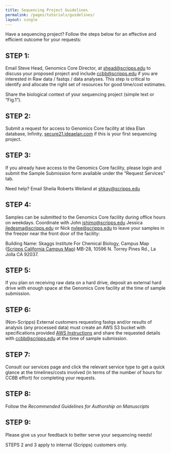 ```yaml
---
title: Sequencing Project Guidelines
permalink: /pages/tutorials/guidelines/
layout: single
---
```


Have a sequencing project? Follow the steps below for an effective and efficient outcome for your requests:

## STEP 1: 

Email Steve Head, Genomics Core Director, at [shead@scripps.edu](mailto:shead@scripps.edu) to discuss your proposed project and include [ccbb@scripps.edu](mailto:ccbb@scripps.edu) if you are interested in Raw data / fastqs / data analyses. This step is critical to identify and allocate the right set of resources for good time/cost estimates.

Share the biological context of your sequencing project (simple text or “Fig.1”).

## STEP 2: 

Submit a request for access to Genomics Core facility at Idea Elan database, Infinity, [secure21.ideaelan.com](https://secure21.ideaelan.com/secure/public/applogin.aspx) if this is your first sequencing project.

## STEP 3: 

If you already have access to the Genomics Core facility, please login and submit the Sample Submission form available under the “Request Services” tab. 

Need help? Email Sheila Roberts Weiland at [shkay@scripps.edu](mailto:shkay@scripps.edu)

## STEP 4:

Samples can be submitted to the Genomics Core facility during office hours on weekdays. Coordinate with John [jshimo@scripps.edu](mailto:jshimo@scripps.edu) Jessica [jledesma@scripps.edu](mailto:jledesma@scripps.edu) or Nick [nvlee@scripps.edu](mailto:nvlee@scripps.edu) to leave your samples in the freezer near the front door of the facility:

Building Name: Skaggs Institute For Chemical Biology, Campus Map
(<a href="https://www.scripps.edu/_files/pdfs/footer/contact/scripps-california-campus-map.pdf">Scripps
California Campus Map</a>) MB-28, 10596 N. Torrey Pines Rd., La Jolla CA
92037.

## STEP 5:

If you plan on receiving raw data on a hard drive, deposit an external hard drive with enough space at the Genomics Core facility at the time of sample submission.

## STEP 6: 

(Non-Scripps) External customers requesting fastqs and/or results of analysis (any processed data) must create an AWS S3 bucket with specifications provided [AWS Instructions](aws_data_dispatch.md) and share the requested details with [ccbb@scripps.edu](mailto:ccbb@scripps.edu) at the time of sample submission.

## STEP 7: 

Consult our services page and click the relevant service type to get a quick glance at the timelines/costs involved (in terms of the number of hours for CCBB effort) for completing your requests. 

## STEP 8: 

Follow the *Recommended Guidelines for Authorship on Manuscripts*

## STEP 9: 

Please give us your feedback to better serve your sequencing needs!

STEPS 2 and 3 apply to internal (Scripps) customers only.
